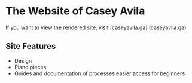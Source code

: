 # The Website of Casey Avila
If you want to view the rendered site, visit [caseyavila.ga] (caseyavila.ga)
## Site Features
- Design
- Piano pieces
- Guides and documentation of processes easier access for beginners
